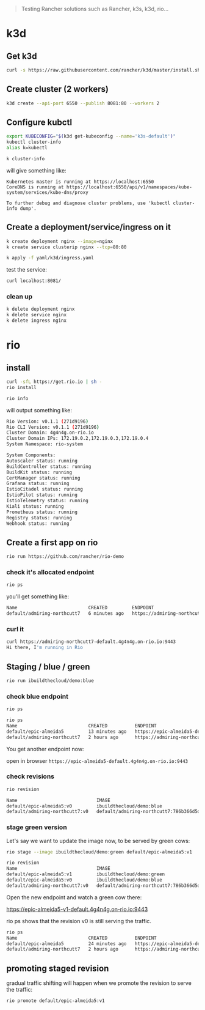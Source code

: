 > Testing Rancher solutions such as Rancher, k3s, k3d, rio...

# k3d

## Get k3d

```bash
curl -s https://raw.githubusercontent.com/rancher/k3d/master/install.sh | bash
```

## Create cluster (2 workers)

```bash
k3d create --api-port 6550 --publish 8081:80 --workers 2
```

## Configure kubctl

```bash
export KUBECONFIG="$(k3d get-kubeconfig --name='k3s-default')"
kubectl cluster-info
alias k=kubectl

k cluster-info
```

will give something like:

```
Kubernetes master is running at https://localhost:6550
CoreDNS is running at https://localhost:6550/api/v1/namespaces/kube-system/services/kube-dns/proxy

To further debug and diagnose cluster problems, use 'kubectl cluster-info dump'.
```

## Create a deployment/service/ingress on it

```bash
k create deployment nginx --image=nginx
k create service clusterip nginx --tcp=80:80

k apply -f yaml/k3d/ingress.yaml
```

test the service:

```bash
curl localhost:8081/
```


### clean up
```bash
k delete deployment nginx
k delete service nginx
k delete ingress nginx
```


# rio

## install

```bash
curl -sfL https://get.rio.io | sh -
rio install
```

```bash
rio info
```

will output something like:
```bash
Rio Version: v0.1.1 (271d9196)
Rio CLI Version: v0.1.1 (271d9196)
Cluster Domain: 4g4n4g.on-rio.io
Cluster Domain IPs: 172.19.0.2,172.19.0.3,172.19.0.4
System Namespace: rio-system

System Components:
Autoscaler status: running
BuildController status: running
BuildKit status: running
CertManager status: running
Grafana status: running
IstioCitadel status: running
IstioPilot status: running
IstioTelemetry status: running
Kiali status: running
Prometheus status: running
Registry status: running
Webhook status: running
```

## Create a first app on rio
```bash
rio run https://github.com/rancher/rio-demo
```

### check it's allocated endpoint
```bash
rio ps
```

you'll get something like:

```bash
Name                          CREATED         ENDPOINT                                                    REVISIONS   SCALE     WEIGHT    DETAIL
default/admiring-northcutt7   6 minutes ago   https://admiring-northcutt7-default.4g4n4g.on-rio.io:9443   v0          1         100%      
```

### curl it

```bash
curl https://admiring-northcutt7-default.4g4n4g.on-rio.io:9443
Hi there, I'm running in Rio
```

## Staging / blue / green

```bash
rio run ibuildthecloud/demo:blue
```

### check blue endpoint

```bash
rio ps
```

```bash
rio ps
Name                          CREATED          ENDPOINT                                                    REVISIONS   SCALE     WEIGHT    DETAIL
default/epic-almeida5         13 minutes ago   https://epic-almeida5-default.4g4n4g.on-rio.io:9443         v0          1         100%      
default/admiring-northcutt7   2 hours ago      https://admiring-northcutt7-default.4g4n4g.on-rio.io:9443   v0          1         100%      

```

You get another endpoint now:

open in browser `https://epic-almeida5-default.4g4n4g.on-rio.io:9443`


### check revisions

```bash
rio revision
```


```bash
Name                             IMAGE                                                                  CREATED          SCALE     ENDPOINT                                                       WEIGHT    DETAIL
default/epic-almeida5:v0         ibuildthecloud/demo:blue                                               16 minutes ago   1         https://epic-almeida5-v0-default.4g4n4g.on-rio.io:9443         100       
default/admiring-northcutt7:v0   default/admiring-northcutt7:786b366d5d44de6b547939f51d467437e45c5ee1   2 hours ago      1         https://admiring-northcutt7-v0-default.4g4n4g.on-rio.io:9443   100   
```

### stage green version


Let's say we want to update the image now, to be served by green cows:

```bash
rio stage --image ibuildthecloud/demo:green default/epic-almeida5:v1
```

```bash
rio revision 
Name                             IMAGE                                                                  CREATED          SCALE     ENDPOINT                                                       WEIGHT    DETAIL
default/epic-almeida5:v1         ibuildthecloud/demo:green                                              16 seconds ago   1         https://epic-almeida5-v1-default.4g4n4g.on-rio.io:9443         0         
default/epic-almeida5:v0         ibuildthecloud/demo:blue                                               20 minutes ago   1         https://epic-almeida5-v0-default.4g4n4g.on-rio.io:9443         100       
default/admiring-northcutt7:v0   default/admiring-northcutt7:786b366d5d44de6b547939f51d467437e45c5ee1   2 hours ago      1         https://admiring-northcutt7-v0-default.4g4n4g.on-rio.io:9443   100       

```

Open the new endpoint and watch a green cow there:

https://epic-almeida5-v1-default.4g4n4g.on-rio.io:9443

rio ps shows that the revision v0 is still serving the traffic.

```bash
rio ps
Name                          CREATED          ENDPOINT                                                    REVISIONS   SCALE     WEIGHT    DETAIL
default/epic-almeida5         24 minutes ago   https://epic-almeida5-default.4g4n4g.on-rio.io:9443         v0          1         100%      
default/admiring-northcutt7   2 hours ago      https://admiring-northcutt7-default.4g4n4g.on-rio.io:9443   v0          1         100%      
```

## promoting staged revision

gradual traffic shifting will happen when we promote the revision to serve the traffic:

```bash
rio promote default/epic-almeida5:v1
```
